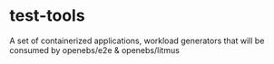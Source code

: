 # test-tools
A set of containerized applications, workload generators that will be consumed by openebs/e2e &amp; openebs/litmus 
